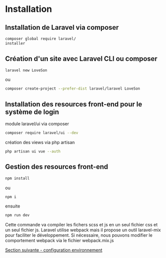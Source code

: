 # Installation
## Installation de Laravel via composer
```bash
composer global require laravel/
installer
```

## Création d'un site avec Laravel CLI ou composer
```bash
laravel new LoveSon
```
ou 
```bash
composer create-project --prefer-dist laravel/laravel LoveSon
```

## Installation des resources front-end pour le système de login
module laravel/ui via composer
```bash
composer require laravel/ui --dev
```
création des views via php artisan
```bash
php artisan ui vue --auth
```

## Gestion des resources front-end
```bash
npm install
```
ou 
```bash
npm i
```
ensuite 
```bash
npm run dev
```
Cette commande va compiler les fichers scss et js en un seul fichier css et un seul fichier js. Laravel utilise webpack mais il propose un outil laravel-mix pour faciliter le développement. Si nécessaire, nous pouvons modifier le comportement webpack via le fichier webpack.mix.js

[Section suivante - configuration environnement](2.configuration_environnement.md)



